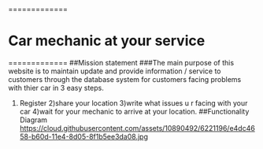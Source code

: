 =============
# Car mechanic at your service                               
=============
##Mission statement
###The main purpose of this website is to maintain  update and provide information / service to customers through the database system for customers facing problems with thier car in 3 easy steps. 
1) Register
2)share your location 
3)write what issues u r facing with your car
4)wait for your mechanic to arrive at your location. 
##Functionality Diagram
https://cloud.githubusercontent.com/assets/10890492/6221196/e4dc4658-b60d-11e4-8d05-8f1b5ee3da08.jpg
